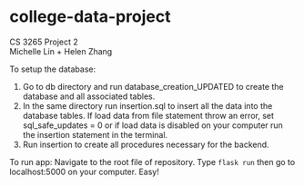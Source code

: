 # college-data-project

CS 3265 Project 2  
Michelle Lin + Helen Zhang

To setup the database:
1. Go to db directory and run database_creation_UPDATED to
create the database and all associated tables.
2. In the same directory run insertion.sql to insert all the
data into the database tables. If load data from file
statement throw an error, set sql_safe_updates = 0 or if
load data is disabled on your computer run the insertion
statement in the terminal.
3. Run insertion to create all procedures necessary for
the backend.

To run app:
Navigate to the root file of repository. Type `flask run` then go to localhost:5000 on your computer. Easy!
